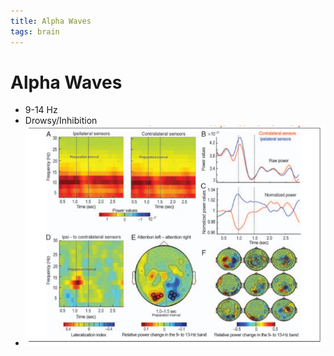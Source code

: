 ```yaml
---
title: Alpha Waves
tags: brain
---
```


# Alpha Waves
- 9-14 Hz
- Drowsy/Inhibition
- ![im](assets/Pasted%20Image%2020220502161020.png)
































































































